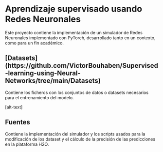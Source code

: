<h1> Aprendizaje supervisado usando Redes Neuronales </h1>

Este proyecto contiene la implementación de un simulador de Redes Neuronales implementado con PyTorch, desarrollado tanto en un contexto, como para un fin académico.


<h2>[Datasets](https://github.com/VictorBouhaben/Supervised-learning-using-Neural-Networks/tree/main/Datasets) </h2>
Contiene los ficheros con los conjuntos de datos o datasets necesarios para el entrenamiento del modelo.

[alt-text]<h2>Fuentes </h2>
Contiene la implementación del simulador y los scripts usados para la modificación de los dataset y el cálculo de la precisión de las predicciones en la plataforma H2O.

